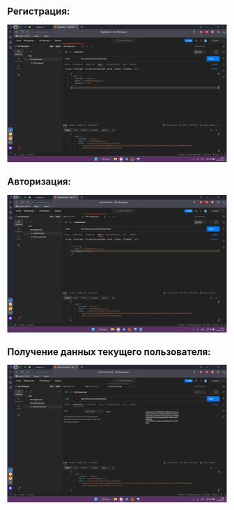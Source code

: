 ## Регистрация:
![Registration](img/Registration.png)
## Авторизация:
![Authentication](img/Authentication.png)
## Получение данных текущего пользователя:
![CurrentUser](img/CurrentUser.png)